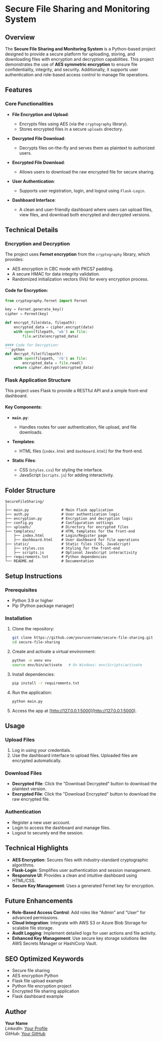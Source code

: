# Secure File Sharing and Monitoring System

## Overview
The **Secure File Sharing and Monitoring System** is a Python-based project designed to provide a secure platform for uploading, storing, and downloading files with encryption and decryption capabilities. This project demonstrates the use of **AES symmetric encryption** to ensure file confidentiality, integrity, and security. Additionally, it supports user authentication and role-based access control to manage file operations.

## Features

### Core Functionalities
- **File Encryption and Upload**:
  - Encrypts files using AES (via the `cryptography` library).
  - Stores encrypted files in a secure `uploads` directory.

- **Decrypted File Download**:
  - Decrypts files on-the-fly and serves them as plaintext to authorized users.

- **Encrypted File Download**:
  - Allows users to download the raw encrypted file for secure sharing.

- **User Authentication**:
  - Supports user registration, login, and logout using `Flask-Login`.

- **Dashboard Interface**:
  - A clean and user-friendly dashboard where users can upload files, view files, and download both encrypted and decrypted versions.

## Technical Details

### Encryption and Decryption
The project uses **Fernet encryption** from the `cryptography` library, which provides:
- AES encryption in CBC mode with PKCS7 padding.
- A secure HMAC for data integrity validation.
- Randomized initialization vectors (IVs) for every encryption process.

#### Code for Encryption:
```python
from cryptography.fernet import Fernet

key = Fernet.generate_key()
cipher = Fernet(key)

def encrypt_file(data, filepath):
    encrypted_data = cipher.encrypt(data)
    with open(filepath, 'wb') as file:
        file.write(encrypted_data)

#### Code for Decryption:
```python
def decrypt_file(filepath):
    with open(filepath, 'rb') as file:
        encrypted_data = file.read()
    return cipher.decrypt(encrypted_data)
```

### Flask Application Structure
This project uses Flask to provide a RESTful API and a simple front-end dashboard.

#### Key Components:
- **`main.py`**:
  - Handles routes for user authentication, file upload, and file downloads.

- **Templates**:
  - HTML files (`index.html` and `dashboard.html`) for the front-end.

- **Static Files**:
  - CSS (`styles.css`) for styling the interface.
  - JavaScript (`scripts.js`) for adding interactivity.


## Folder Structure
```
SecureFileSharing/
│
├── main.py               # Main Flask application
├── auth.py               # User authentication logic
├── encryption.py         # Encryption and decryption logic
├── config.py             # Configuration settings
├── uploads/              # Directory for encrypted files
├── templates/            # HTML templates for the front-end
│   ├── index.html        # Login/Register page
│   ├── dashboard.html    # User dashboard for file operations
├── static/               # Static files (CSS, JavaScript)
│   ├── styles.css        # Styling for the front-end
│   ├── scripts.js        # Optional JavaScript interactivity
├── requirements.txt      # Python dependencies
└── README.md             # Documentation
```

## Setup Instructions

### Prerequisites
- Python 3.9 or higher
- Pip (Python package manager)

### Installation
1. Clone the repository:
   ```bash
   git clone https://github.com/yourusername/secure-file-sharing.git
   cd secure-file-sharing
   ```

2. Create and activate a virtual environment:
   ```bash
   python -m venv env
   source env/bin/activate   # On Windows: env\Scripts\activate
   ```

3. Install dependencies:
   ```bash
   pip install -r requirements.txt
   ```

4. Run the application:
   ```bash
   python main.py
   ```

5. Access the app at [http://127.0.0.1:5000](http://127.0.0.1:5000).

## Usage

### Upload Files
1. Log in using your credentials.
2. Use the dashboard interface to upload files. Uploaded files are encrypted automatically.

### Download Files
- **Decrypted File**: Click the "Download Decrypted" button to download the plaintext version.
- **Encrypted File**: Click the "Download Encrypted" button to download the raw encrypted file.

### Authentication
- Register a new user account.
- Login to access the dashboard and manage files.
- Logout to securely end the session.

## Technical Highlights
- **AES Encryption**: Secures files with industry-standard cryptographic algorithms.
- **Flask-Login**: Simplifies user authentication and session management.
- **Responsive UI**: Provides a clean and intuitive dashboard using HTML/CSS.
- **Secure Key Management**: Uses a generated Fernet key for encryption.

## Future Enhancements
- **Role-Based Access Control**: Add roles like "Admin" and "User" for advanced permissions.
- **Cloud Integration**: Integrate with AWS S3 or Azure Blob Storage for scalable file storage.
- **Audit Logging**: Implement detailed logs for user actions and file activity.
- **Enhanced Key Management**: Use secure key storage solutions like AWS Secrets Manager or HashiCorp Vault.

## SEO Optimized Keywords
- Secure file sharing
- AES encryption Python
- Flask file upload example
- Python file encryption project
- Encrypted file sharing application
- Flask dashboard example

## Author
**Your Name**  
*LinkedIn*: [Your Profile](https://www.linkedin.com/in/your-profile)  
*GitHub*: [Your GitHub](https://github.com/yourusername)


